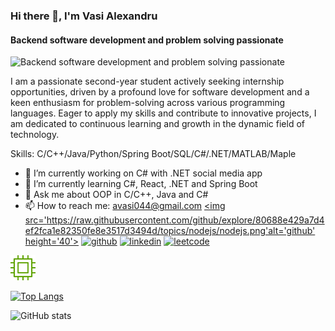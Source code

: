 ### Hi there 👋, I'm Vasi Alexandru
#### Backend software development and problem solving passionate
![Backend software development and problem solving passionate](https://user-images.githubusercontent.com/74038190/241765440-80728820-e06b-4f96-9c9e-9df46f0cc0a5.gif)

I am a passionate second-year student actively seeking internship opportunities, driven by a profound love for software development and a keen enthusiasm for problem-solving across various programming languages. Eager to apply my skills and contribute to innovative projects, I am dedicated to continuous learning and growth in the dynamic field of technology.

Skills: C/C++/Java/Python/Spring Boot/SQL/C#/.NET/MATLAB/Maple

- 🔭 I’m currently working on C# with .NET social media app 
- 🌱 I’m currently learning C#, React, .NET and Spring Boot 
- 💬 Ask me about OOP in C/C++, Java and C# 
- 📫 How to reach me: avasi044@gmail.com 
[<img src='https://raw.githubusercontent.com/github/explore/80688e429a7d4ef2fca1e82350fe8e3517d3494d/topics/nodejs/nodejs.png'alt='github' height='40'>](https://github.com/wasy2023)
[<img src='https://cdn.jsdelivr.net/npm/simple-icons@3.0.1/icons/github.svg' alt='github' height='40'>](https://github.com/wasy2023)  [<img src='https://cdn.jsdelivr.net/npm/simple-icons@3.0.1/icons/linkedin.svg' alt='linkedin' height='40'>](https://www.linkedin.com/in/https://www.linkedin.com/in/alexandru-vasi-8304b5258//)  [<img src='https://cdn.jsdelivr.net/npm/simple-icons@3.0.1/icons/leetcode.svg' alt='leetcode' height='40'>](https://leetcode.com/wasy/)  

<a href='https://docs.github.com/en/developers'><img src='https://raw.githubusercontent.com/acervenky/animated-github-badges/master/assets/devbadge.gif' width='40' height='40'></a> 

[![Top Langs](https://github-readme-stats.vercel.app/api/top-langs/?username=wasy2023)](https://github.com/anuraghazra/github-readme-stats)

![GitHub stats](https://github-readme-stats.vercel.app/api?username=wasy2023&show_icons=true)  

